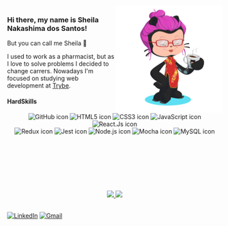 <img align="right" src="images/octo-me.png" alt="Me octocat" width="250px">

### Hi there, my name is Sheila Nakashima dos Santos!
But you can call me Sheila :hugs:

I used to work as a pharmacist, but as I love to solve problems I decided to change carrers.
Nowadays I'm focused on studying web development at [Trybe](https://www.betrybe.com/).

#### HardSkills

<div align="center">
  <img alt="GitHub icon" height="50px" width="60px" src="https://cdn.jsdelivr.net/gh/devicons/devicon/icons/git/git-original.svg" />
  <img alt="HTML5 icon" height="50px" width="60px" src="https://cdn.jsdelivr.net/gh/devicons/devicon/icons/html5/html5-original.svg" />
  <img alt="CSS3 icon" height="50px" width="60px" src="https://cdn.jsdelivr.net/gh/devicons/devicon/icons/css3/css3-original.svg" />
  <img alt="JavaScript icon" height="50px" width="60px" src="https://cdn.jsdelivr.net/gh/devicons/devicon/icons/javascript/javascript-original.svg" />
  <img alt="React.Js icon" height="50px" width="60px" src="https://cdn.jsdelivr.net/gh/devicons/devicon/icons/react/react-original.svg" />
</div>
<div align="center">
  <img alt="Redux icon" height="50px" width="60px" src="https://cdn.jsdelivr.net/gh/devicons/devicon/icons/redux/redux-original.svg" />
  <img alt="Jest icon" height="50px" width="60px" src="https://cdn.jsdelivr.net/gh/devicons/devicon/icons/jest/jest-plain.svg" />
  <img alt="Node.js icon" height="50px" width="60px" src="https://cdn.jsdelivr.net/gh/devicons/devicon/icons/nodejs/nodejs-original.svg" />
  <img alt="Mocha icon" height="50px" width="60px" src="https://cdn.jsdelivr.net/gh/devicons/devicon/icons/mocha/mocha-plain.svg" />
  <img alt="MySQL icon" height="50px" width="60px" src="https://cdn.jsdelivr.net/gh/devicons/devicon/icons/mysql/mysql-original.svg" />
</div>


<br><br><br><br><br><br>
<div align="center">
<a href="https://github.com/SheilaNS">
<img height="180em" src="https://github-readme-stats.vercel.app/api/top-langs/?username=sheilans&layout=compact&langs_count=7&theme=dracula"/>
<img height="180em" src="https://github-readme-stats.vercel.app/api?username=sheilans&show_icons=true&theme=dracula&include_all_commits=true&count_private=true"/>
</div>
  
<br>

<a href="https://www.linkedin.com/in/sheila-nakashima-dos-santos/" target="_blank" rel="external"><img src="https://img.shields.io/badge/LinkedIn-0077B5?style=for-the-badge&logo=linkedin&logoColor=white" alt="LinkedIn" height="25px"></a>
<a href="mailto:shei.nsantos@gmail.com" target="_blank"><img src="https://img.shields.io/badge/Gmail-D14836?style=for-the-badge&logo=gmail&logoColor=white" alt="Gmail" height="25px"></a>
<!--
**SheilaNS/SheilaNS** is a ✨ _special_ ✨ repository because its `README.md` (this file) appears on your GitHub profile.

Here are some ideas to get you started:

- 🔭 I’m currently working on ...
- 🌱 I’m currently learning ...
- 👯 I’m looking to collaborate on ...
- 🤔 I’m looking for help with ...
- 💬 Ask me about ...
- 📫 How to reach me: ...
- 😄 Pronouns: ...
- ⚡ Fun fact: ...
-->
